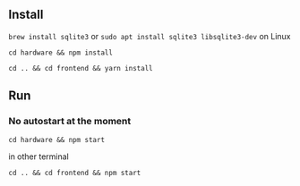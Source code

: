 ## Install

`brew install sqlite3` or `sudo apt install sqlite3 libsqlite3-dev` on Linux

`cd hardware && npm install`

`cd .. && cd frontend && yarn install`

## Run

### No autostart at the moment 

`cd hardware && npm start`

in other terminal

`cd .. && cd frontend && npm start`